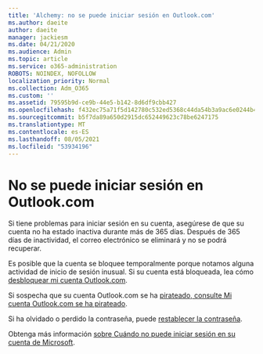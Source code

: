 ```yaml
---
title: 'Alchemy: no se puede iniciar sesión en Outlook.com'
ms.author: daeite
author: daeite
manager: jackiesm
ms.date: 04/21/2020
ms.audience: Admin
ms.topic: article
ms.service: o365-administration
ROBOTS: NOINDEX, NOFOLLOW
localization_priority: Normal
ms.collection: Adm_O365
ms.custom: ''
ms.assetid: 79595b9d-ce9b-44e5-b142-8d6df9cbb427
ms.openlocfilehash: f432ec75a71f5d142780c532ed5368c44da54b3a9ac6e0244b4a4a5127b0acff
ms.sourcegitcommit: b5f7da89a650d2915dc652449623c78be6247175
ms.translationtype: MT
ms.contentlocale: es-ES
ms.lasthandoff: 08/05/2021
ms.locfileid: "53934196"
---
```

# <a name="cant-sign-in-to-outlookcom"></a>No se puede iniciar sesión en Outlook.com

Si tiene problemas para iniciar sesión en su cuenta, asegúrese de que su cuenta no ha estado inactiva durante más de 365 días. Después de 365 días de inactividad, el correo electrónico se eliminará y no se podrá recuperar.
  
Es posible que la cuenta se bloquee temporalmente porque notamos alguna actividad de inicio de sesión inusual. Si su cuenta está bloqueada, lea cómo [desbloquear mi cuenta Outlook.com](https://support.office.com/article/f4ad2701-d166-4d8b-8a6a-9af2a1f8a4c4.aspx). 
  
Si sospecha que su cuenta Outlook.com se ha [pirateado, consulte Mi cuenta Outlook.com se ha pirateado](https://support.office.com/article/35993ac5-ac2f-494e-aacb-5232dda453d8.aspx).
  
Si ha olvidado o perdido la contraseña, puede [restablecer la contraseña](https://go.microsoft.com/fwlink/p/?LinkID=242804).
  
Obtenga más información [sobre Cuándo no puede iniciar sesión en su cuenta de Microsoft](https://go.microsoft.com/fwlink/p/?linkid=837479).
  

